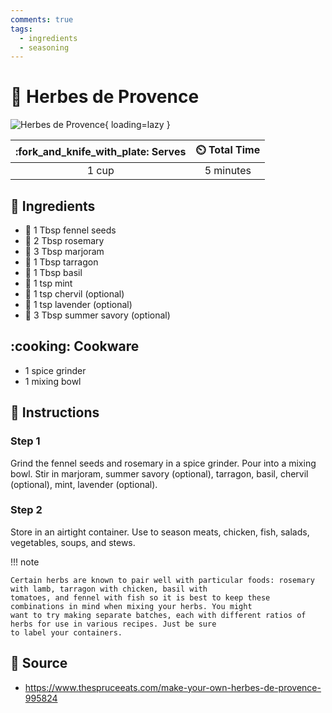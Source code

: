 ```yaml
---
comments: true
tags:
  - ingredients
  - seasoning
---
```

# :herb: Herbes de Provence

![Herbes de Provence](../../assets/images/herbes-de-provence.png){ loading=lazy }

| :fork_and_knife_with_plate: Serves | :timer_clock: Total Time |
|:----------------------------------:|:-----------------------: |
| 1 cup | 5 minutes |

## :salt: Ingredients

- :herb: 1 Tbsp fennel seeds
- :herb: 2 Tbsp rosemary
- :herb: 3 Tbsp marjoram
- :herb: 1 Tbsp tarragon
- :herb: 1 Tbsp basil
- :herb: 1 tsp mint
- :herb: 1 tsp chervil (optional)
- :tulip: 1 tsp lavender (optional)
- :herb: 3 Tbsp summer savory (optional)

## :cooking: Cookware

- 1 spice grinder
- 1 mixing bowl

## :pencil: Instructions

### Step 1

Grind the fennel seeds and rosemary in a spice grinder. Pour into a mixing bowl. Stir in marjoram, summer savory
(optional), tarragon, basil, chervil (optional), mint, lavender (optional).

### Step 2

Store in an airtight container. Use to season meats, chicken, fish, salads, vegetables, soups, and stews.

!!! note

    Certain herbs are known to pair well with particular foods: rosemary with lamb, tarragon with chicken, basil with
    tomatoes, and fennel with fish so it is best to keep these combinations in mind when mixing your herbs. You might
    want to try making separate batches, each with different ratios of herbs for use in various recipes. Just be sure
    to label your containers.

## :link: Source

- <https://www.thespruceeats.com/make-your-own-herbes-de-provence-995824>
